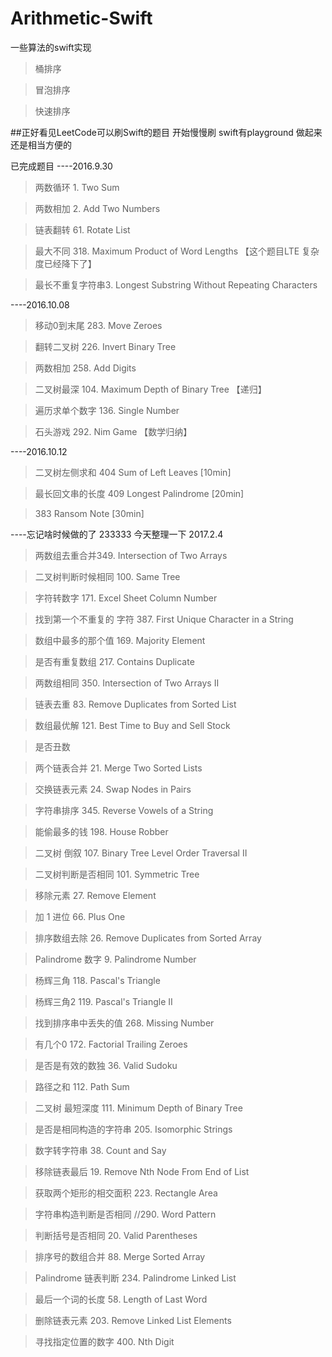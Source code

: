 # Arithmetic-Swift
一些算法的swift实现

> 桶排序

> 冒泡排序

> 快速排序

##正好看见LeetCode可以刷Swift的题目 开始慢慢刷 swift有playground 做起来还是相当方便的

已完成题目
----2016.9.30

>两数循环 1. Two Sum

>两数相加 2. Add Two Numbers

>链表翻转 61. Rotate List

>最大不同 318. Maximum Product of Word Lengths 【这个题目LTE 复杂度已经降下了】

>最长不重复字符串3. Longest Substring Without Repeating Characters

----2016.10.08

>移动0到末尾 283. Move Zeroes

>翻转二叉树 226. Invert Binary Tree

>两数相加 258. Add Digits

>二叉树最深 104. Maximum Depth of Binary Tree 【递归】

>遍历求单个数字 136. Single Number

>石头游戏 292. Nim Game 【数学归纳】

----2016.10.12
>二叉树左侧求和 404 Sum of Left Leaves [10min]

>最长回文串的长度 409 Longest Palindrome [20min]

>383 Ransom Note [30min]

----忘记啥时候做的了 233333 今天整理一下 2017.2.4

>两数组去重合并349. Intersection of Two Arrays

>二叉树判断时候相同 100. Same Tree

>字符转数字 171. Excel Sheet Column Number

>找到第一个不重复的 字符 387. First Unique Character in a String

> 数组中最多的那个值 169. Majority Element

> 是否有重复数组 217. Contains Duplicate 

> 两数组相同 350. Intersection of Two Arrays II

> 链表去重 83. Remove Duplicates from Sorted List

> 数组最优解 121. Best Time to Buy and Sell Stock

> 是否丑数 

> 两个链表合并 21. Merge Two Sorted Lists

> 交换链表元素 24. Swap Nodes in Pairs

> 字符串排序 345. Reverse Vowels of a String 

> 能偷最多的钱 198. House Robber

> 二叉树 倒叙 107. Binary Tree Level Order Traversal II

> 二叉树判断是否相同 101. Symmetric Tree

> 移除元素 27. Remove Element

> 加 1 进位 66. Plus One

> 排序数组去除 26. Remove Duplicates from Sorted Array

> Palindrome 数字 9. Palindrome Number

> 杨辉三角 118. Pascal's Triangle

> 杨辉三角2 119. Pascal's Triangle II

> 找到排序串中丢失的值 268. Missing Number

> 有几个0 172. Factorial Trailing Zeroes

> 是否是有效的数独 36. Valid Sudoku

> 路径之和 112. Path Sum

> 二叉树 最短深度 111. Minimum Depth of Binary Tree

> 是否是相同构造的字符串 205. Isomorphic Strings

> 数字转字符串 38. Count and Say

> 移除链表最后 19. Remove Nth Node From End of List

> 获取两个矩形的相交面积 223. Rectangle Area

> 字符串构造判断是否相同 //290. Word Pattern

> 判断括号是否相同 20. Valid Parentheses

> 排序号的数组合并 88. Merge Sorted Array

> Palindrome 链表判断 234. Palindrome Linked List

> 最后一个词的长度 58. Length of Last Word

> 删除链表元素 203. Remove Linked List Elements

> 寻找指定位置的数字 400. Nth Digit
